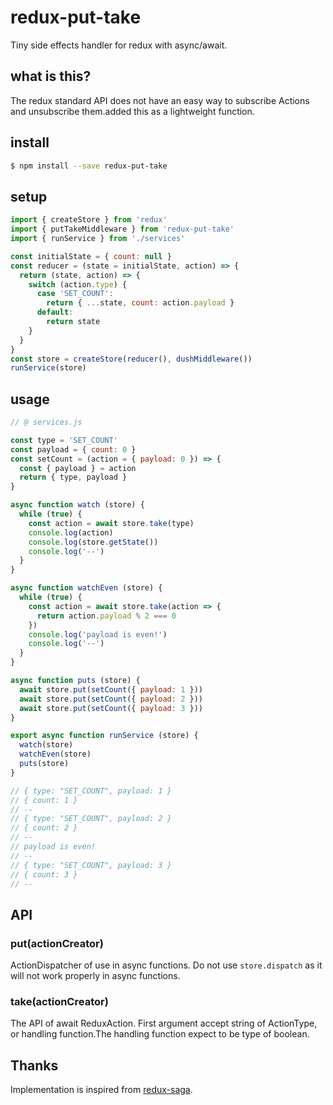 # redux-put-take
Tiny side effects handler for redux with async/await.

## what is this?

The redux standard API does not have an easy way to subscribe Actions and unsubscribe them.added this as a lightweight function.

## install

```sh
$ npm install --save redux-put-take
```

## setup

```javascript
import { createStore } from 'redux'
import { putTakeMiddleware } from 'redux-put-take'
import { runService } from './services'

const initialState = { count: null }
const reducer = (state = initialState, action) => {
  return (state, action) => {
    switch (action.type) {
      case 'SET_COUNT':
        return { ...state, count: action.payload }
      default:
        return state
    }
  }
}
const store = createStore(reducer(), dushMiddleware())
runService(store)
```
## usage

```javascript
// @ services.js

const type = 'SET_COUNT'
const payload = { count: 0 }
const setCount = (action = { payload: 0 }) => {
  const { payload } = action
  return { type, payload }
}

async function watch (store) {
  while (true) {
    const action = await store.take(type)
    console.log(action)
    console.log(store.getState())
    console.log('--')
  }
}

async function watchEven (store) {
  while (true) {
    const action = await store.take(action => {
      return action.payload % 2 === 0
    })
    console.log('payload is even!')
    console.log('--')
  }
}

async function puts (store) {
  await store.put(setCount({ payload: 1 }))
  await store.put(setCount({ payload: 2 }))
  await store.put(setCount({ payload: 3 }))
}

export async function runService (store) {
  watch(store)
  watchEven(store)
  puts(store)
}

// { type: "SET_COUNT", payload: 1 }
// { count: 1 }
// --
// { type: "SET_COUNT", payload: 2 }
// { count: 2 }
// --
// payload is even!
// --
// { type: "SET_COUNT", payload: 3 }
// { count: 3 }
// --

```

## API

### put(actionCreator)

ActionDispatcher of use in async functions. Do not use `store.dispatch` as it will not work properly in async functions.

### take(actionCreator)

The API of await ReduxAction.
First argument accept string of ActionType, or handling function.The handling function expect to be type of boolean.

## Thanks

Implementation is inspired from [redux-saga](https://www.npmjs.com/package/redux-saga).
